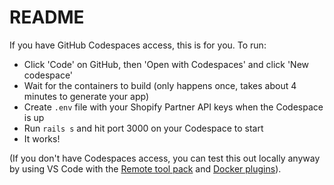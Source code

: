# README

If you have GitHub Codespaces access, this is for you. To run:

- Click 'Code' on GitHub, then 'Open with Codespaces' and click 'New codespace'
- Wait for the containers to build (only happens once, takes about 4 minutes to generate your app)
- Create `.env` file with your Shopify Partner API keys when the Codespace is up
- Run `rails s` and hit port 3000 on your Codespace to start
- It works!

(If you don't have Codespaces access, you can test this out locally anyway by using VS Code with the [Remote tool pack](https://code.visualstudio.com/docs/remote/remote-overview) and [Docker plugins](https://code.visualstudio.com/docs/remote/containers)). 
